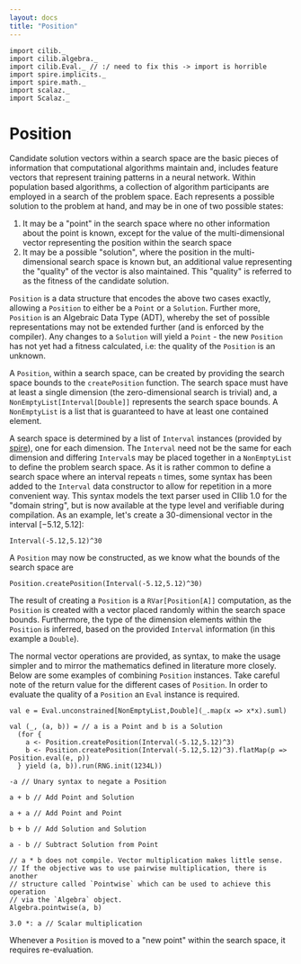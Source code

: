 ```yaml
---
layout: docs
title: "Position"
---
```


```tut:invisible
import cilib._
import cilib.algebra._
import cilib.Eval._ // :/ need to fix this -> import is horrible
import spire.implicits._
import spire.math._
import scalaz._
import Scalaz._
```

# Position

Candidate solution vectors within a search space are the basic pieces of
information that computational algorithms maintain and, includes feature
vectors that represent training patterns in a neural network.
Within population based algorithms, a collection of algorithm
participants are employed in a search of the problem space. Each represents
a possible solution to the problem at hand, and may be in one of two
possible states:

1. It may be a "point" in the search space where no other information about
   the point is known, except for the value of the multi-dimensional vector
   representing the position within the search space
2. It may be a possible "solution", where the position in the multi-dimensional
   search space is known but, an additional value representing the
   "quality" of the vector is also maintained. This "quality" is
   referred to as the fitness of the candidate solution.

`Position` is a data structure that encodes the above two cases
exactly, allowing a `Position` to either be a `Point` or a `Solution`.
Further more, `Position` is an Algebraic Data Type (ADT), whereby the set
of possible representations may not be extended further (and is enforced
by the compiler). Any changes to a `Solution` will yield a `Point` - the
new `Position` has not yet had a fitness calculated, i.e: the
quality of the `Position` is an unknown.

A `Position`, within a search space, can be created by providing the search
space bounds to the `createPosition` function. The search space must have
at least a single dimension (the zero-dimensional search is trivial) and, a
`NonEmptyList[Interval[Double]]` represents the search space bounds.
A `NonEmptyList` is a list that is guaranteed to have at least one
contained element.

A search space is determined by a list of `Interval` instances (provided
by [spire]()), one for each dimension. The `Interval` need not be the same
for each dimension and differing `Interval`s may be placed together in a
`NonEmptyList` to define the problem search space. As it is rather common
to define a search space where an interval repeats `n` times, some syntax
has been added to the `Interval` data constructor to allow for repetition in
a more convenient way. This syntax models the
text parser used in CIlib 1.0 for the "domain string", but is now available
at the type level and verifiable during compilation.
As an example, let's create a 30-dimensional vector in the interval
$[-5.12, 5.12]$:

```tut
Interval(-5.12,5.12)^30
```

A `Position` may now be constructed, as we know what the bounds of the search
space are

```tut
Position.createPosition(Interval(-5.12,5.12)^30)
```

The result of creating a `Position` is a `RVar[Position[A]]` computation,
as the `Position` is created with a vector placed randomly within the search
space bounds. Furthermore, the type of the dimension elements within the
`Position` is inferred, based on the provided `Interval` information (in this
example a `Double`).

The normal vector operations are provided, as syntax, to make the usage
simpler and to mirror the mathematics defined in literature more closely.
Below are some examples of combining `Position` instances. Take careful
note of the return value for the different cases of `Position`. In order
to evaluate the quality of a `Position` an `Eval` instance is required.

```tut
val e = Eval.unconstrained[NonEmptyList,Double](_.map(x => x*x).suml)

val (_, (a, b)) = // a is a Point and b is a Solution
  (for {
    a <- Position.createPosition(Interval(-5.12,5.12)^3)
    b <- Position.createPosition(Interval(-5.12,5.12)^3).flatMap(p => Position.eval(e, p))
  } yield (a, b)).run(RNG.init(1234L))

-a // Unary syntax to negate a Position

a + b // Add Point and Solution

a + a // Add Point and Point

b + b // Add Solution and Solution

a - b // Subtract Solution from Point

// a * b does not compile. Vector multiplication makes little sense.
// If the objective was to use pairwise multiplication, there is another
// structure called `Pointwise` which can be used to achieve this operation
// via the `Algebra` object.
Algebra.pointwise(a, b)

3.0 *: a // Scalar multiplication
```

Whenever a `Position` is moved to a "new point" within the search space,
it requires re-evaluation.
